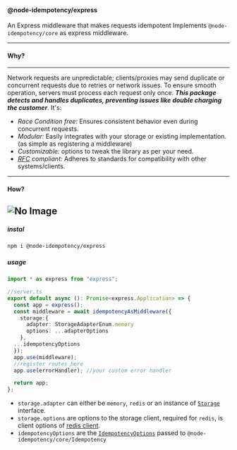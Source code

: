 #### @node-idempotency/express

An Express middleware that makes requests idempotent
Implements `@node-idempotency/core` as express middleware.

---

#### Why?

---

Network requests are unpredictable; clients/proxies may send duplicate or concurrent requests due to retries or network issues. To ensure smooth operation, servers must process each request only once. <i>**This package detects and handles duplicates, preventing issues like double charging the customer**</i>. It's:

- <i>Race Condition free: </i> Ensures consistent behavior even during concurrent requests.
- <i>Modular:</i> Easily integrates with your storage or existing implementation.(as simple as registering a middleware)
- <i>Customizable:</i> options to tweak the library as per your need.
- <i>[RFC](https://datatracker.ietf.org/doc/draft-ietf-httpapi-idempotency-key-header/) compliant: </i> Adheres to standards for compatibility with other systems/clients.

---

#### How?

## ![No Image](../../flow.png)

##### instal

```bash
npm i @node-idempotency/express
```

##### usage

```ts
import * as express from "express";

//server.ts
export default async (): Promise<express.Application> => {
  const app = express();
  const middleware = await idempotencyAsMiddleware({
    storage:{
      adapter: StorageAdapterEnum.memory
      options: ...adapterOptions
    },
  ...idempotencyOptions
  });
  app.use(middleware);
  //register routes here
  app.use(errorHandler); //your custom error handler

  return app;
};
```

- `storage.adapter` can either be `memory`, `redis` or an instance of [`Storage`](https://github.com/mahendraHegde/node-idempotency/tree/main/packages/storage) interface.
- `storage.options` are options to the storage client, required for `redis`, is client options of [redis client](https://www.npmjs.com/package/redis).
- `idempotencyOptions` are the [`IdempotencyOptions`](https://github.com/mahendraHegde/node-idempotency/blob/main/packages/core/docs/interfaces/IdempotencyOptions.md) passed to `@node-idempotency/core/Idempotency`
